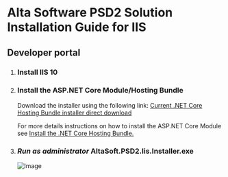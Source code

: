 # Alta Software PSD2 Solution Installation Guide for IIS
## Developer portal

1. ### Install IIS 10

1. ### Install the ASP.NET Core Module/Hosting Bundle

    Download the installer using the following link:
    [Current .NET Core Hosting Bundle installer direct download](https://dotnet.microsoft.com/permalink/dotnetcore-current-windows-runtime-bundle-installer)

    For more details instructions on how to install the ASP.NET Core Module see [Install the .NET Core Hosting Bundle.](https://docs.microsoft.com/en-us/aspnet/core/host-and-deploy/iis/hosting-bundle?view=aspnetcore-5.0)

1. ### ***Run as administrator*** AltaSoft.PSD2.Iis.Installer.exe

    ![Image](../main/Images/Installer-settings.png)

  
